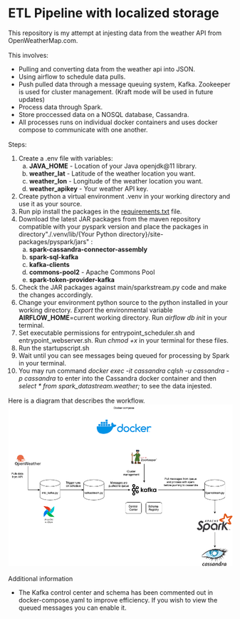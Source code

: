 <div>
    <h1>ETL Pipeline with localized storage</h1>
    <span>This repository is my attempt at injesting data from the weather API from OpenWeatherMap.com.</span>
</div>

<div style="margin-top:16px;margin-bottom:16px">
<span>
    This involves:
    <ul>
        <li>Pulling and converting data from the weather api into JSON.
        <li>Using airflow to schedule data pulls.
        <li>Push pulled data through a message queuing system, Kafka. Zookeeper is used for cluster management. (Kraft mode will be used in future updates)
        <li>Process data through Spark.
        <li>Store proccessed data on a NOSQL database, Cassandra.
        <li>All processes runs on individual docker containers and uses docker compose to communicate with one another.
    </il>
</span>
</div>

<div>
<span>
    Steps:
    <ol>
        <li>Create a .env file with variables:
            <ol type="a">
                <li><b>JAVA_HOME</b> - Location of your Java openjdk@11 library.
                <li><b>weather_lat</b> - Latitude of the weather location you want.
                <li><b>weather_lon</b> - Longitude of the weather location you want.
                <li><b>weather_apikey</b> - Your weather API key.
            </ol>
        <li>Create python a virtual environment .venv in your working directory and use it as your source.
        <li>Run pip install the packages in the <u>requirements.txt</u> file.
        <li>Download the latest JAR packages from the maven repository compatible with your pyspark version and place the packages in directory"./.venv/lib/{Your Python directory}/site-packages/pyspark/jars" :
            <ol type="a">
                <li><b>spark-cassandra-connector-assembly</b>
                <li><b>spark-sql-kafka</b>
                <li><b>kafka-clients</b>
                <li><b>commons-pool2</b> - Apache Commons Pool
                <li><b>spark-token-provider-kafka</b>
            </ol>
        <li>Check the JAR packages against main/sparkstream.py code and make the changes accordingly.
        <li>Change your environment python source to the python installed in your working directory. <i>Export</i> the environmental variable <b>AIRFLOW_HOME</b>=current working directory. Run <i>airflow db init</i> in your terminal.
        <li>Set executable permissions for entrypoint_scheduler.sh and entrypoint_webserver.sh. Run <i>chmod +x</i> in your terminal for these files.
        <li>Run the startupscript.sh
        <li>Wait until you can see messages being queued for processing by Spark in your terminal.
        <li>You may run command <i>docker exec -it cassandra cqlsh -u cassandra -p cassandra</i> to enter into the Cassandra docker container and then <i>select * from spark_datastream.weather;</i> to see the data injested.
    </ol>
</span>
</div>

<div style="margin-top:16px;margin-bottom:16px">
    Here is a diagram that describes the workflow.
    <img src = "https://github.com/fabianono/ETL_LocalPipeline/blob/master/ETL_LocalPipeline-Diagram.png">
</div>

<div>
    Additional information
    <ul>
        <li>The Kafka control center and schema has been commented out in docker-compose.yaml to improve efficiency. If you wish to view the queued messages you can enable it.
    </ul>
</div>
